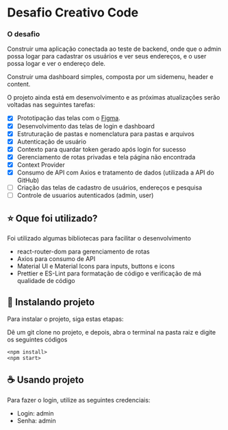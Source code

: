 # Desafio Creativo Code
### O desafio

Construir uma aplicação conectada ao teste de backend, onde que o admin
possa logar para cadastrar os usuários e ver seus endereços, e o user possa
logar e ver o endereço dele.

Construir uma dashboard simples, composta por um sidemenu, header e
content.

O projeto ainda está em desenvolvimento e as próximas atualizações serão voltadas nas seguintes tarefas:

- [x] Prototipação das telas com o [Figma](https://www.figma.com/file/3I8bnzkiVOBLXuiAt4M0It/challenge-creative-code?node-id=0%3A1).
- [x] Desenvolvimento das telas de login e dashboard
- [x] Estruturação de pastas e nomenclatura para pastas e arquivos
- [x] Autenticação de usuário
- [x] Contexto para quardar token gerado após login for sucesso
- [x] Gerenciamento de rotas privadas e tela página não encontrada
- [x] Context Provider
- [x] Consumo de API com Axios e tratamento de dados (utilizada a API do GitHub)
- [ ] Criação das telas de cadastro de usuários, endereços e pesquisa
- [ ] Controle de usuarios autenticados (admin, user)

## ⭐ Oque foi utilizado?
Foi utilizado algumas bibliotecas para facilitar o desenvolvimento

- react-router-dom para gerenciamento de rotas
- Axios para consumo de API
- Material UI e Material Icons para inputs, buttons e icons
- Prettier e ES-Lint para formatação de código e verificação de má qualidade de código

## 🚀 Instalando projeto

Para instalar o projeto, siga estas etapas:

Dê um git clone no projeto, e depois, abra o terminal na pasta raiz e digite os seguintes códigos

```
<npm install>
<npm start>
```
## ☕ Usando projeto

Para fazer o login, utilize as seguintes credenciais:
- Login: admin
- Senha: admin
